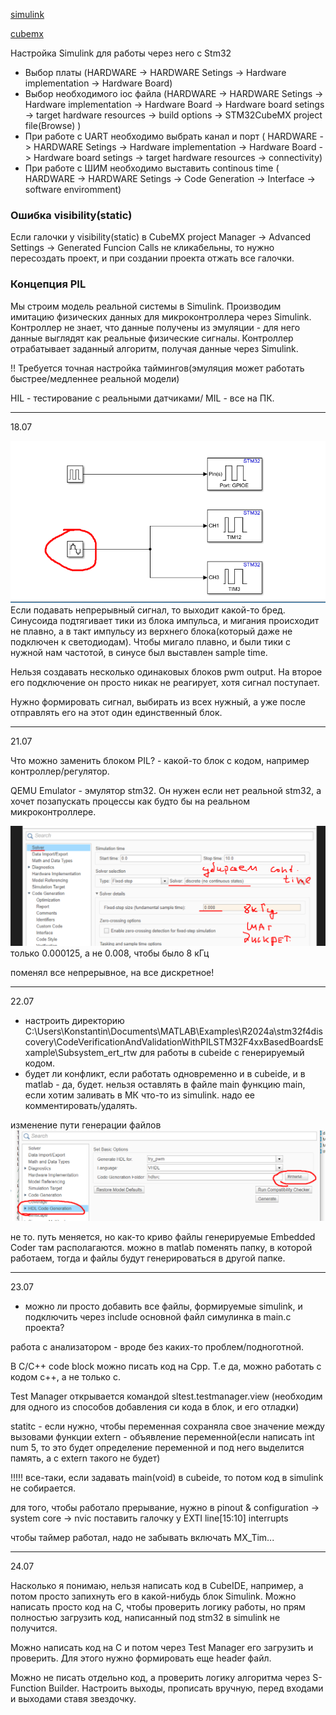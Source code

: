 [simulink](simulink)

[cubemx](CubeMX.md)

Настройка Simulink для работы через него с Stm32

 - Выбор платы (HARDWARE -> HARDWARE Setings -> Hardware implementation -> Hardware Board)
- Выбор необходимого ioc файла (HARDWARE -> HARDWARE Setings -> Hardware implementation -> Hardware Board -> Hardware board setings -> target hardware resources -> build options -> STM32CubeMX project file(Browse) )
- При работе с UART необходимо выбрать канал и порт ( HARDWARE -> HARDWARE Setings -> Hardware implementation -> Hardware Board -> Hardware board setings -> target hardware resources -> connectivity)
- При работе с ШИМ необходимо выставить continous time ( HARDWARE -> HARDWARE Setings -> Code Generation -> Interface  -> software enviromment)

### Ошибка visibility(static)   

Если галочки у visibility(static) в СubeMX project Manager -> Advanced Settings -> Generated Funcion Calls не кликабельны, то нужно пересоздать проект, и при создании проекта отжать все галочки. 

### Концепция PIL

Мы строим модель реальной системы в Simulink. Производим имитацию физических данных для микроконтроллера через Simulink. Контроллер не знает, что данные получены из эмуляции - для него данные выглядят как реальные физические сигналы. Контроллер отрабатывает заданный алгоритм, получая данные через Simulink. 

!! Требуется точная настройка таймингов(эмуляция может работать быстрее/медленнее реальной модели)

HIL - тестирование с реальными датчиками/ MIL - все на ПК.

----
18.07

![screen](https://github.com/Kostya545215/practice_alg_c/blob/main/images/Pasted%20image%2020250718130946.png)
Если подавать непрерывный сигнал, то выходит какой-то бред. Синусоида подтягивает тики из блока импульса, и мигания происходит не плавно, а в такт импульсу из верхнего блока(который даже не подключен к светодиодам). Чтобы мигало плавно, и были тики с нужной нам частотой, в синусе был выставлен sample time.

Нельзя создавать несколько одинаковых блоков pwm output. На второе его подключение он просто никак не реагирует, хотя сигнал поступает. 

Нужно формировать сигнал, выбирать из всех нужный, а уже после отправлять его на этот один единственный блок.

---
21.07

Что можно заменить блоком PIL? - какой-то блок с кодом, например контроллер/регулятор.

QEMU Emulator - эмулятор stm32. Он нужен если нет реальной stm32, а хочет позапускать процессы как будто бы на реальном микроконтроллере. 


![screen](https://github.com/Kostya545215/practice_alg_c/blob/main/images/Pasted%20image%2020250721231228.png)
только 0.000125, а не 0.008, чтобы было 8 кГц

поменял все непрерывное, на все дискретное!


---

22.07

- настроить директорию C:\Users\Konstantin\Documents\MATLAB\Examples\R2024a\stm32f4discovery\CodeVerificationAndValidationWithPILSTM32F4xxBasedBoardsExample\Subsystem_ert_rtw для работы в cubeide с генерируемый кодом.
- будет ли конфликт, если работать одновременно и в cubeide, и в matlab - да, будет. нельзя оставлять в файле main функцию main, если хотим заливать в МК что-то из simulink. надо ее комментировать/удалять.

изменение пути генерации файлов
![screen](https://github.com/Kostya545215/practice_alg_c/blob/main/images/Pasted%20image%2020250722175222.png)

не то. путь меняется, но как-то криво файлы генерируемые Embedded Coder там располагаются. можно в matlab поменять папку, в которой работаем, тогда и файлы будут генерироваться в другой папке.  

---
23.07
- можно ли просто добавить все файлы, формируемые simulink, и подключить через include основной файл симулинка в main.c проекта?

работа с анализатором - вроде без каких-то проблем/подноготной.

В С/С++ code block можно писать код на Срр. Т.е да, можно работать с кодом c++, а не только с. 

Test Manager открывается командой sltest.testmanager.view (необходим для одного из способов добавления си кода в блок, и его отладки)

statitc - если нужно, чтобы переменная сохраняла свое значение между вызовами функции
extern - объявление переменной(если написать int num 5, то это будет определение переменной и под него выделится память, а с extern такого не будет)

!!!!! все-таки, если задавать main(void) в cubeide, то потом код в simulink не собирается.

для того, чтобы работало прерывание, нужно в pinout & configuration -> system core -> nvic поставить галочку у EXTI line[15:10] interrupts

чтобы таймер работал, надо не забывать включать MX_Tim...

---
24.07

Насколько я понимаю, нельзя написать код в CubeIDE, например, а потом просто запихнуть его в какой-нибудь блок Simulink. Можно написать просто код на C, чтобы проверить логику работы, но прям полностью загрузить код, написанный под stm32 в simulink не получится. 

Можно написать код на C и потом через Test Manager его загрузить и проверить. Для этого нужно формировать еще header файл.

Можно не писать отдельно код, а проверить логику алгоритма через S-Function Builder. Настроить выходы, прописать вручную, перед входами и выходами ставя звездочку.

